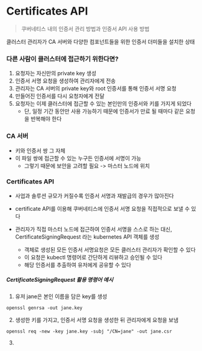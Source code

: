 # Certificates API

> 쿠버네티스 내의 인증서 관리 방법과 인증서 API 사용 방법

클러스터 관리자가 CA 서버와 다양한 컴포넌트들을 위한 인증서 더미들을 설치한 상태

### 다른 사람이 클러스터에 접근하기 위한다면?

1. 요청자는 자신만의 private key 생성
2. 인증서 서명 요청을 생성하여 관리자에게 전송
3. 관리자는 CA 서버의 private key와 root 인증서를 통해 인증서 서명 요청
4. 만들어진 인증서를 다시 요청자에게 전달
5. 요청자는 이제 클러스터에 접근할 수 있는 본인만의 인증서와 키를 가지게 되었다 
    - 단, 일정 기간 동안만 사용 가능하기 때문에 인증서가 만료 될 때마다 같은 요청을 반복해야 한다


### CA 서버
- 키와 인증서 쌍 그 자체
- 이 파일 쌍에 접근할 수 있는 누구든 인증서에 서명이 가능
    - 그렇기 때문에 보안을 고려할 필요 -> 마스터 노드에 위치

### Certificates API
- 사업과 솔루션 규모가 커질수록 인증서 서명과 재발급의 경우가 많아진다
- certificate API를 이용해 쿠버네티스에 인증서 서명 요청을 직접적으로 보낼 수 있다

- 관리자가 직접 마스터 노드에 접근하여 인증서 서명을 스스로 하는 대신, CertificateSigningRequest 라는 kubernetes API 객체를 생성
    - 객체로 생성된 모든 인증서 서명요청은 모든 클러스터 관리자가 확인할 수 있다
    - 이 요청은 kubectl 명령어로 간단하게 리뷰하고 승인될 수 있다
    - 해당 인증서를 추출하여 유저에게 공유할 수 있다
  
##### CertificateSigningRequest 활용 명령어 예시

1. 유저 jane은 본인 이름을 담은 key를 생성 
```shell
openssl genrsa -out jane.key
```

2. 생성한 키를 가지고, 인증서 서명 요청을 생성한 뒤 관리자에게 요청을 보냄 
```shell
openssl req -new -key jane.key -subj "/CN=jane" -out jane.csr
``` 

3. 


